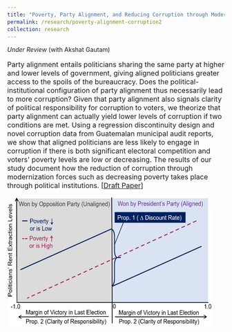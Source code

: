 ```yaml
---
title: "Poverty, Party Alignment, and Reducing Corruption through Modernization: Evidence from Guatemala"
permalink: /research/poverty-alignment-corruption2
collection: research
---
```


<style>
.thumbnaildiss1 {
    background-color: black;
    height: 300px;
    display: inline-block; 
    background-size: cover; 
    background-position: center center;
    background-repeat: no-repeat;
}
</style>

*Under Review* (with Akshat Gautam)

<p style="font-size: 12pt; width: 100%; text-align: left;">Party alignment entails politicians sharing the same party at higher and lower levels of government, giving aligned politicians greater access to the spoils of the bureaucracy. Does the political-institutional configuration of party alignment thus necessarily lead to more corruption? Given that party alignment also signals clarity of political responsibility for corruption to voters, we theorize that party alignment can actually yield lower levels of corruption if two conditions are met. Using a regression discontinuity design and novel corruption data from Guatemalan municipal audit reports, we show that aligned politicians are less likely to engage in corruption if there is both significant electoral competition and voters' poverty levels are low or decreasing. The results of our study document how the reduction of corruption through modernization forces such as decreasing poverty takes place through political institutions. [<a href="https://mikedenly.com/files/dg-corruption.pdf">Draft Paper</a>]</p>

<p style="font-size: 12pt; width: 100%; text-align: left;"><img src="/images/prop1and2.png" class="thumbnaildiss1" style="width: 94%;"></p>